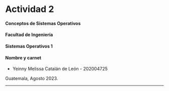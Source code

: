 # Actividad 2  
#### Conceptos de Sistemas Operativos 
#### Facultad de Ingeniería  
#### Sistemas Operativos 1

#### Nombre y carnet 
- Yeinny Melissa Catalán de León    - 202004725  

Guatemala, Agosto 2023.  
___